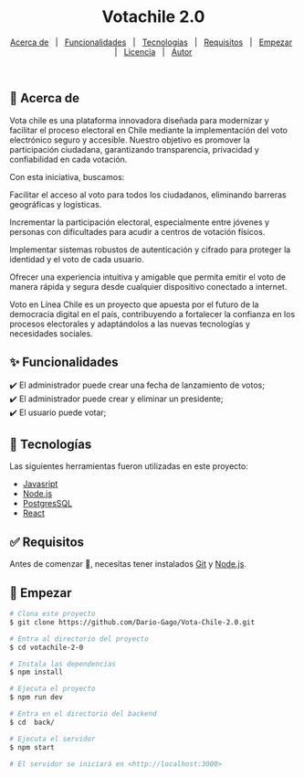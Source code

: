 <h1 align="center">Votachile 2.0</h1>

<p align="center">
  <a href="#dart-acerca-de">Acerca de</a> &#xa0; | &#xa0;
  <a href="#sparkles-funcionalidades">Funcionalidades</a> &#xa0; | &#xa0;
  <a href="#rocket-tecnologías">Tecnologías</a> &#xa0; | &#xa0;
  <a href="#white_check_mark-requisitos">Requisitos</a> &#xa0; | &#xa0;
  <a href="#checkered_flag-empezar">Empezar</a> &#xa0; | &#xa0;
  <a href="#memo-licencia">Licencia</a> &#xa0; | &#xa0;
  <a href="https://github.com/Dario-Gago" target="_blank">Autor</a>
</p>

<br>

## :dart: Acerca de

Vota chile es una plataforma innovadora diseñada para modernizar y facilitar el proceso electoral en Chile mediante la implementación del voto electrónico seguro y accesible. Nuestro objetivo es promover la participación ciudadana, garantizando transparencia, privacidad y confiabilidad en cada votación.

Con esta iniciativa, buscamos:

Facilitar el acceso al voto para todos los ciudadanos, eliminando barreras geográficas y logísticas.

Incrementar la participación electoral, especialmente entre jóvenes y personas con dificultades para acudir a centros de votación físicos.

Implementar sistemas robustos de autenticación y cifrado para proteger la identidad y el voto de cada usuario.

Ofrecer una experiencia intuitiva y amigable que permita emitir el voto de manera rápida y segura desde cualquier dispositivo conectado a internet.

Voto en Línea Chile es un proyecto que apuesta por el futuro de la democracia digital en el país, contribuyendo a fortalecer la confianza en los procesos electorales y adaptándolos a las nuevas tecnologías y necesidades sociales.

## :sparkles: Funcionalidades

:heavy_check_mark: El administrador puede crear una fecha de lanzamiento de votos;\
:heavy_check_mark: El administrador puede crear y eliminar un presidente;\
:heavy_check_mark: El usuario puede votar;

## :rocket: Tecnologías

Las siguientes herramientas fueron utilizadas en este proyecto:

- [Javasript](https://es.wikipedia.org/wiki/JavaScript)
- [Node.js](https://nodejs.org/en/)
- [PostgresSQL](https://www.postgresql.org/)
- [React](https://es.reactjs.org/)

## :white_check_mark: Requisitos

Antes de comenzar :checkered_flag:, necesitas tener instalados [Git](https://git-scm.com) y [Node.js](https://nodejs.org/en/).

## :checkered_flag: Empezar

```bash
# Clona este proyecto
$ git clone https://github.com/Dario-Gago/Vota-Chile-2.0.git

# Entra al directorio del proyecto
$ cd votachile-2-0

# Instala las dependencias
$ npm install

# Ejecuta el proyecto
$ npm run dev

# Entra en el directorio del backend
$ cd  back/

# Ejecuta el servidor
$ npm start

# El servidor se iniciará en <http://localhost:3000>
```
